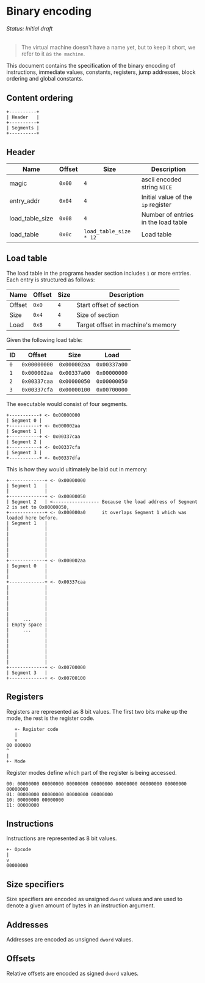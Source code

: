 # Binary encoding
###### Status: Initial draft

> The virtual machine doesn't have a name yet, but to keep it short,
we refer to it as `the machine`.

This document contains the specification of the binary encoding of instructions,
immediate values, constants, registers, jump addresses, block ordering and
global constants.

## Content ordering

```
+----------+
| Header   |
+----------+
| Segments |
+----------+
```

## Header

| Name              | Offset | Size                   | Description                         |
|-------------------|--------|------------------------|-------------------------------------|
| magic             | `0x00` | `4`                    | ascii encoded string `NICE`         |
| entry_addr        | `0x04` | `4`                    | Initial value of the `ip` register  |
| load_table_size   | `0x08` | `4`                    | Number of entries in the load table |
| load_table        | `0x0c` | `load_table_size * 12` | Load table                          |

## Load table

The load table in the programs header section includes `1` or more entries.
Each entry is structured as follows:

| Name   | Offset | Size | Description                       |
|--------|--------|------|-----------------------------------|
| Offset | `0x0`  | `4`  | Start offset of section           |
| Size   | `0x4`  | `4`  | Size of section                   |
| Load   | `0x8`  | `4`  | Target offset in machine's memory |

Given the following load table:

| ID  | Offset       | Size         | Load         |
|-----|--------------|--------------|--------------|
| `0` | `0x00000000` | `0x000002aa` | `0x00337a00` |
| `1` | `0x000002aa` | `0x00337a00` | `0x00000000` |
| `2` | `0x00337caa` | `0x00000050` | `0x00000050` |
| `3` | `0x00337cfa` | `0x00000100` | `0x00700000` |

The executable would consist of four segments.

```
+-----------+ <- 0x00000000
| Segment 0 |
+-----------+ <- 0x000002aa
| Segment 1 |
+-----------+ <- 0x00337caa
| Segment 2 |
+-----------+ <- 0x00337cfa
| Segment 3 |
+-----------+ <- 0x00337dfa
```

This is how they would ultimately be laid out in memory:

```
+-------------+ <- 0x00000000
| Segment 1   |
|             |
+-------------+ <- 0x00000050
| Segment 2   | <----------------- Because the load address of Segment 2 is set to 0x00000050,
+-------------+ <- 0x000000a0      it overlaps Segment 1 which was loaded here before.
| Segment 1   |
|             |
|             |
|             |
|             |
|             |
|             |
+-------------+ <- 0x000002aa
| Segment 0   |
|             |
|             |
+-------------+ <- 0x00337caa
|             |
|             |
|             |
|             |
|             |
|             |
|     ...     |
| Empty space |
|     ...     |
|             |
|             |
|             |
|             |
|             |
|             |
+-------------+ <- 0x00700000
| Segment 3   |
+-------------+ <- 0x00700100
```

## Registers

Registers are represented as 8 bit values. The first two bits make up the mode, the rest
is the register code.

```
   +- Register code
   |
   v
00 000000
^
|
+- Mode
```

Register modes define which part of the register is being accessed.

```
00: 00000000 00000000 00000000 00000000 00000000 00000000 00000000 00000000
01: 00000000 00000000 00000000 00000000
10: 00000000 00000000
11: 00000000
```

## Instructions

Instructions are represented as 8 bit values.

```
+- Opcode
|
v
00000000
```

## Size specifiers

Size specifiers are encoded as unsigned `dword` values and are used to denote
a given amount of bytes in an instruction argument.

## Addresses

Addresses are encoded as unsigned `dword` values.

## Offsets

Relative offsets are encoded as signed `dword` values.

